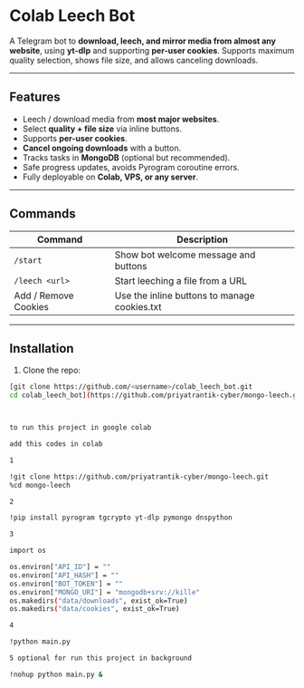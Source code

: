 # Colab Leech Bot

A Telegram bot to **download, leech, and mirror media from almost any website**, using **yt-dlp** and supporting **per-user cookies**. Supports maximum quality selection, shows file size, and allows canceling downloads.  

---

## Features

- Leech / download media from **most major websites**.
- Select **quality + file size** via inline buttons.
- Supports **per-user cookies**.
- **Cancel ongoing downloads** with a button.
- Tracks tasks in **MongoDB** (optional but recommended).
- Safe progress updates, avoids Pyrogram coroutine errors.
- Fully deployable on **Colab, VPS, or any server**.

---

## Commands

| Command         | Description |
|-----------------|-------------|
| `/start`        | Show bot welcome message and buttons |
| `/leech <url>`  | Start leeching a file from a URL |
| Add / Remove Cookies | Use the inline buttons to manage cookies.txt |

---

## Installation

1. Clone the repo:
```bash
[git clone https://github.com/<username>/colab_leech_bot.git
cd colab_leech_bot](https://github.com/priyatrantik-cyber/mongo-leech.git)



to run this project in google colab

add this codes in colab

1

!git clone https://github.com/priyatrantik-cyber/mongo-leech.git
%cd mongo-leech

2

!pip install pyrogram tgcrypto yt-dlp pymongo dnspython

3

import os

os.environ["API_ID"] = ""
os.environ["API_HASH"] = ""
os.environ["BOT_TOKEN"] = ""
os.environ["MONGO_URI"] = "mongodb+srv://kille"
os.makedirs("data/downloads", exist_ok=True)
os.makedirs("data/cookies", exist_ok=True)

4

!python main.py

5 optional for run this project in background

!nohup python main.py &


